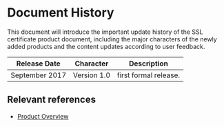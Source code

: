 # Document History

This document will introduce the important update history of the SSL certificate product document, including the major characters of the newly added products and the content updates according to user feedback.

|Release Date|Character|Description|
|-|-|-|
|September 2017|Version 1.0|first formal release. |



## Relevant references

- [Product Overview](../Introduction/Overview.md)

